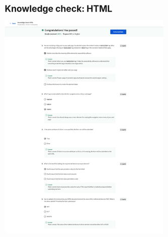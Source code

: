# Knowledge check: HTML

![screencapture-coursera-org-learn-the-full-stack-quiz-2bJV9-knowledge-check-html-view-attempt-2023-02-12-07_53_47.png](Knowledge%20check%20HTML%20e7f2c4a3d5cc474ca0e696108ad7780d/screencapture-coursera-org-learn-the-full-stack-quiz-2bJV9-knowledge-check-html-view-attempt-2023-02-12-07_53_47.png)